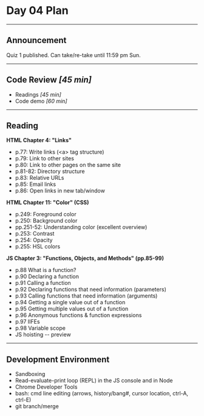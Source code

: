 # Day 04 Plan

---

## Announcement

Quiz 1 published. Can take/re-take until 11:59 pm Sun.

---

## Code Review *[45 min]*
- Readings *[45 min]*
- Code demo *[60 min]*

---

## Reading

**HTML Chapter 4: "Links"**
- p.77: Write links (\<a\> tag structure)
- p.79: Link to other sites
- p.80: Link to other pages on the same site
- p.81-82: Directory structure
- p.83: Relative URLs
- p.85: Email links
- p.86: Open links in new tab/window

**HTML Chapter 11: "Color" (CSS)**
- p.249: Foreground color
- p.250: Background color
- pp.251-52: Understanding color (excellent overview)
- p.253: Contrast
- p.254: Opacity
- p.255: HSL colors

**JS Chapter 3: "Functions, Objects, and Methods" (pp.85-99)**
- p.88 	What is a function?
- p.90 	Declaring a function
- p.91 	Calling a function
- p.92 	Declaring functions that need information (parameters)
- p.93 	Calling functions that need information (arguments)
- p.94 	Getting a single value out of a function
- p.95 	Getting multiple values out of a function
- p.96 	Anonymous functions & function expressions
- p.97 	IIFEs
- p.98 	Variable scope
- JS hoisting -- preview

---

## Development Environment
- Sandboxing
- Read-evaluate-print loop (REPL) in the JS console and in Node
- Chrome Developer Tools
- bash: cmd line editing (arrows, history/bang#, cursor location, ctrl-A, ctrl-E)
- git branch/merge
